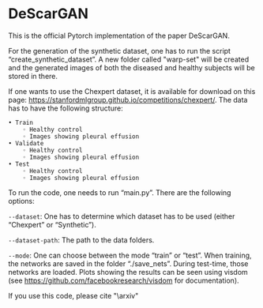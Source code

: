 # DeScarGAN
This is the official Pytorch implementation of the paper DeScarGAN.

For the generation of the synthetic dataset, one has to run the  script “create_synthetic_dataset”. A new folder called "warp-set" will be created and the generated images of both the diseased and healthy subjects will be stored in there.

If one wants to use the Chexpert dataset, it is available for download on this page: https://stanfordmlgroup.github.io/competitions/chexpert/.
The data has to have the following structure:


    • Train
        ◦ Healthy control
        ◦ Images showing pleural effusion
    • Validate
        ◦ Healthy control
        ◦ Images showing pleural effusion
    • Test
        ◦ Healthy control
        ◦ Images showing pleural effusion

To run the code, one needs to run “main.py”. There are the following options:

`--dataset`:   One has to determine which dataset has to be used (either “Chexpert” or “Synthetic”). 

`--dataset-path`:  The path to the data folders.

`--mode`:  One can choose between the mode “train” or “test”. When training, the networks are saved in the folder “./save_nets”. During test-time, those networks are loaded. Plots showing the results  can be seen using visdom (see https://github.com/facebookresearch/visdom for documentation).

If you use this code, please cite "\arxiv"
